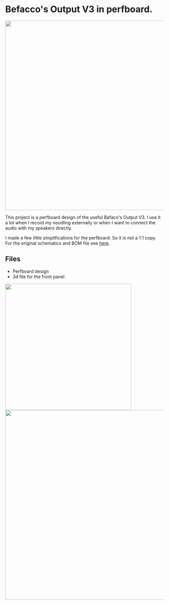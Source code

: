 # Befacco's Output V3 in perfboard.
<img src="https://raw.githubusercontent.com/PierreIsCoding/sdiy/main/Output/images/20220408_231720.jpg" height="600" />

This project is a perfboard design of the useful Bafaco's Output V3. I use it a lot when I record my noodling externally or when I want to connect the audio with my speakers directly. 

I made a few little simplifications for the perfboard. So it is not a 1:1 copy. 
For the original schematics and BOM file see [here](https://www.befaco.org/out-v3).

## Files
- Perfboard design
- 3d file for the front panel

<img src="https://raw.githubusercontent.com/PierreIsCoding/sdiy/main/Output/images/3d_print.JPG" height="400" />

<img src="https://raw.githubusercontent.com/PierreIsCoding/sdiy/main/Output/images/20220408_231812.jpg" height="600" />
